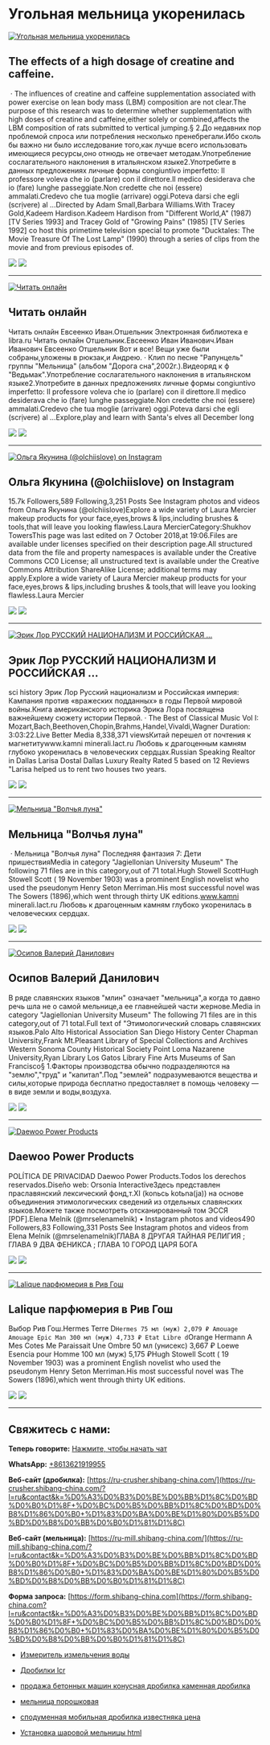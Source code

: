 # Угольная мельница укоренилась

<a href="https://swt.shibang-china.com/?l=ru&img&k=%D0%A3%D0%B3%D0%BE%D0%BB%D1%8C%D0%BD%D0%B0%D1%8F+%D0%BC%D0%B5%D0%BB%D1%8C%D0%BD%D0%B8%D1%86%D0%B0+%D1%83%D0%BA%D0%BE%D1%80%D0%B5%D0%BD%D0%B8%D0%BB%D0%B0%D1%81%D1%8C" target="_blank">![Угольная мельница укоренилась](http://static.shibang-china.com/all-800x300/517.jpg)</a>

## The effects of a high dosage of creatine and caffeine.
&nbsp;&#0183;&#32;The influences of creatine and caffeine supplementation associated with power exercise on lean body mass (LBM) composition are not clear.The purpose of this research was to determine whether supplementation with high doses of creatine and caffeine,either solely or combined,affects the LBM composition of rats submitted to vertical jumping.&#167; 2.До недавних пор проблемой спроса или потребления несколько пренебрегали.Ибо сколь бы важно ни было исследование того,как лучше всего использовать имеющиеся ресурсы,оно отнюдь не отвечает методам.Употребление сослагательного наклонения в итальянском языке2.Употребите в данных предложениях личные формы congiuntivo imperfetto: Il professore voleva che io (parlare) con il direttore.Il mẹdico desiderava che io (fare) lunghe passeggiate.Non credette che noi (essere) ammalati.Credevo che tua moglie (arrivare) oggi.Poteva darsi che egli (scrịvere) al …Directed by Adam Small,Barbara Williams.With Tracey Gold,Kadeem Hardison.Kadeem Hardison from &quot;Different World,A&quot; (1987) [TV Series 1993] and Tracey Gold of &quot;Growing Pains&quot; (1985) [TV Series 1992] co host this primetime television special to promote &quot;Ducktales: The Movie Treasure Of The Lost Lamp&quot; (1990) through a series of clips from the movie and from previous episodes of.


<a href="https://whatsapp.shibangsoft.com/WhatsApp.php" target="_blank" title="WhatsApp">![](http://static.shibang-china.com/icon/whatsapp.png)</a> <a href="https://swt.shibang-china.com/?l=ru&icon&k=%D0%A3%D0%B3%D0%BE%D0%BB%D1%8C%D0%BD%D0%B0%D1%8F+%D0%BC%D0%B5%D0%BB%D1%8C%D0%BD%D0%B8%D1%86%D0%B0+%D1%83%D0%BA%D0%BE%D1%80%D0%B5%D0%BD%D0%B8%D0%BB%D0%B0%D1%81%D1%8C" target="_blank">![](http://static.shibang-china.com/icon/chat-ru.png)</a>

---

<a href="https://swt.shibang-china.com/?l=ru&img&k=%D0%A3%D0%B3%D0%BE%D0%BB%D1%8C%D0%BD%D0%B0%D1%8F+%D0%BC%D0%B5%D0%BB%D1%8C%D0%BD%D0%B8%D1%86%D0%B0+%D1%83%D0%BA%D0%BE%D1%80%D0%B5%D0%BD%D0%B8%D0%BB%D0%B0%D1%81%D1%8C" target="_blank">![Читать онлайн](http://static.shibang-china.com/all-800x300/252.jpg)</a>

## Читать онлайн
Читать онлайн Евсеенко Иван.Отшельник Электронная библиотека e libra.ru Читать онлайн Отшельник.Евсеенко Иван Иванович.Иван Иванович Евсеенко Отшельник Вот и все! Вещи уже были собраны,уложены в рюкзак,и Андрею.&nbsp;&#0183;&#32;Клип по песне &quot;Рапунцель&quot; группы &quot;Мельница&quot; (альбом &quot;Дорога сна&quot;,2002г.).Видеоряд к ф &quot;Ведьмак&quot;.Употребление сослагательного наклонения в итальянском языке2.Употребите в данных предложениях личные формы congiuntivo imperfetto: Il professore voleva che io (parlare) con il direttore.Il mẹdico desiderava che io (fare) lunghe passeggiate.Non credette che noi (essere) ammalati.Credevo che tua moglie (arrivare) oggi.Poteva darsi che egli (scrịvere) al …Explore,play and learn with Santa's elves all December long


<a href="https://whatsapp.shibangsoft.com/WhatsApp.php" target="_blank" title="WhatsApp">![](http://static.shibang-china.com/icon/whatsapp.png)</a> <a href="https://swt.shibang-china.com/?l=ru&icon&k=%D0%A3%D0%B3%D0%BE%D0%BB%D1%8C%D0%BD%D0%B0%D1%8F+%D0%BC%D0%B5%D0%BB%D1%8C%D0%BD%D0%B8%D1%86%D0%B0+%D1%83%D0%BA%D0%BE%D1%80%D0%B5%D0%BD%D0%B8%D0%BB%D0%B0%D1%81%D1%8C" target="_blank">![](http://static.shibang-china.com/icon/chat-ru.png)</a>

---

<a href="https://swt.shibang-china.com/?l=ru&img&k=%D0%A3%D0%B3%D0%BE%D0%BB%D1%8C%D0%BD%D0%B0%D1%8F+%D0%BC%D0%B5%D0%BB%D1%8C%D0%BD%D0%B8%D1%86%D0%B0+%D1%83%D0%BA%D0%BE%D1%80%D0%B5%D0%BD%D0%B8%D0%BB%D0%B0%D1%81%D1%8C" target="_blank">![Ольга Якунина (@olchiislove) on Instagram](http://static.shibang-china.com/all-800x300/1498.jpg)</a>

## Ольга Якунина (@olchiislove) on Instagram
15.7k Followers,589 Following,3,251 Posts See Instagram photos and videos from Ольга Якунина (@olchiislove)Explore a wide variety of Laura Mercier makeup products for your face,eyes,brows &amp; lips,including brushes &amp; tools,that will leave you looking flawless.Laura MercierCategory:Shukhov TowersThis page was last edited on 7 October 2018,at 19:06.Files are available under licenses specified on their description page.All structured data from the file and property namespaces is available under the Creative Commons CC0 License; all unstructured text is available under the Creative Commons Attribution ShareAlike License; additional terms may apply.Explore a wide variety of Laura Mercier makeup products for your face,eyes,brows &amp; lips,including brushes &amp; tools,that will leave you looking flawless.Laura Mercier


<a href="https://whatsapp.shibangsoft.com/WhatsApp.php" target="_blank" title="WhatsApp">![](http://static.shibang-china.com/icon/whatsapp.png)</a> <a href="https://swt.shibang-china.com/?l=ru&icon&k=%D0%A3%D0%B3%D0%BE%D0%BB%D1%8C%D0%BD%D0%B0%D1%8F+%D0%BC%D0%B5%D0%BB%D1%8C%D0%BD%D0%B8%D1%86%D0%B0+%D1%83%D0%BA%D0%BE%D1%80%D0%B5%D0%BD%D0%B8%D0%BB%D0%B0%D1%81%D1%8C" target="_blank">![](http://static.shibang-china.com/icon/chat-ru.png)</a>

---

<a href="https://swt.shibang-china.com/?l=ru&img&k=%D0%A3%D0%B3%D0%BE%D0%BB%D1%8C%D0%BD%D0%B0%D1%8F+%D0%BC%D0%B5%D0%BB%D1%8C%D0%BD%D0%B8%D1%86%D0%B0+%D1%83%D0%BA%D0%BE%D1%80%D0%B5%D0%BD%D0%B8%D0%BB%D0%B0%D1%81%D1%8C" target="_blank">![Эрик Лор РУССКИЙ НАЦИОНАЛИЗМ И РОССИЙСКАЯ …](http://static.shibang-china.com/all-800x300/620.jpg)</a>

## Эрик Лор РУССКИЙ НАЦИОНАЛИЗМ И РОССИЙСКАЯ …
sci history Эрик Лор Русский национализм и Российская империя: Кампания против &#171;вражеских подданных&#187; в годы Первой мировой войны.Книга американского историка Эрика Лора посвящена важнейшему сюжету истории Первой.&nbsp;&#0183;&#32;The Best of Classical Music Vol I: Mozart,Bach,Beethoven,Chopin,Brahms,Handel,Vivaldi,Wagner Duration: 3:03:22.Live Better Media 8,338,371 viewsКитай перешел от почтения к магнетитуwww.kamni minerali.lact.ru Любовь к драгоценным камням глубоко укоренилась в человеческих сердцах.Russian Speaking Realtor in Dallas Larisa Dostal Dallas Luxury Realty  Rated 5 based on 12 Reviews &quot;Larisa helped us to rent two houses two years.


<a href="https://whatsapp.shibangsoft.com/WhatsApp.php" target="_blank" title="WhatsApp">![](http://static.shibang-china.com/icon/whatsapp.png)</a> <a href="https://swt.shibang-china.com/?l=ru&icon&k=%D0%A3%D0%B3%D0%BE%D0%BB%D1%8C%D0%BD%D0%B0%D1%8F+%D0%BC%D0%B5%D0%BB%D1%8C%D0%BD%D0%B8%D1%86%D0%B0+%D1%83%D0%BA%D0%BE%D1%80%D0%B5%D0%BD%D0%B8%D0%BB%D0%B0%D1%81%D1%8C" target="_blank">![](http://static.shibang-china.com/icon/chat-ru.png)</a>

---

<a href="https://swt.shibang-china.com/?l=ru&img&k=%D0%A3%D0%B3%D0%BE%D0%BB%D1%8C%D0%BD%D0%B0%D1%8F+%D0%BC%D0%B5%D0%BB%D1%8C%D0%BD%D0%B8%D1%86%D0%B0+%D1%83%D0%BA%D0%BE%D1%80%D0%B5%D0%BD%D0%B8%D0%BB%D0%B0%D1%81%D1%8C" target="_blank">![Мельница &quot;Волчья луна&quot;](http://static.shibang-china.com/all-800x300/1410.jpg)</a>

## Мельница &quot;Волчья луна&quot;
&nbsp;&#0183;&#32;Мельница &quot;Волчья луна&quot; Последняя фантазия 7: Дети пришествияMedia in category &quot;Jagiellonian University Museum&quot; The following 71 files are in this category,out of 71 total.Hugh Stowell ScottHugh Stowell Scott ( 19 November 1903) was a prominent English novelist who used the pseudonym Henry Seton Merriman.His most successful novel was The Sowers (1896),which went through thirty UK editions.www.kamni minerali.lact.ru Любовь к драгоценным камням глубоко укоренилась в человеческих сердцах.


<a href="https://whatsapp.shibangsoft.com/WhatsApp.php" target="_blank" title="WhatsApp">![](http://static.shibang-china.com/icon/whatsapp.png)</a> <a href="https://swt.shibang-china.com/?l=ru&icon&k=%D0%A3%D0%B3%D0%BE%D0%BB%D1%8C%D0%BD%D0%B0%D1%8F+%D0%BC%D0%B5%D0%BB%D1%8C%D0%BD%D0%B8%D1%86%D0%B0+%D1%83%D0%BA%D0%BE%D1%80%D0%B5%D0%BD%D0%B8%D0%BB%D0%B0%D1%81%D1%8C" target="_blank">![](http://static.shibang-china.com/icon/chat-ru.png)</a>

---

<a href="https://swt.shibang-china.com/?l=ru&img&k=%D0%A3%D0%B3%D0%BE%D0%BB%D1%8C%D0%BD%D0%B0%D1%8F+%D0%BC%D0%B5%D0%BB%D1%8C%D0%BD%D0%B8%D1%86%D0%B0+%D1%83%D0%BA%D0%BE%D1%80%D0%B5%D0%BD%D0%B8%D0%BB%D0%B0%D1%81%D1%8C" target="_blank">![Осипов Валерий Данилович](http://static.shibang-china.com/all-800x300/535.jpg)</a>

## Осипов Валерий Данилович
В ряде славянских языков &quot;млин&quot; означает &quot;мельница&quot;,а когда то давно речь шла не о самой мельнице,а ее главнейшей части жернове.Media in category &quot;Jagiellonian University Museum&quot; The following 71 files are in this category,out of 71 total.Full text of &quot;Этимологический словарь славянских языков.Palo Alto Historical Association San Diego History Center Chapman University,Frank Mt.Pleasant Library of Special Collections and Archives Western Sonoma County Historical Society Point Loma Nazarene University,Ryan Library Los Gatos Library Fine Arts Museums of San Francisco&#167; 1.Факторы производства обычно подразделяются на &quot;землю&quot;,&quot;труд&quot; и &quot;капитал&quot;.Под &quot;землей&quot; подразумеваются вещества и силы,которые природа бесплатно предоставляет в помощь человеку — в виде земли и воды,воздуха.


<a href="https://whatsapp.shibangsoft.com/WhatsApp.php" target="_blank" title="WhatsApp">![](http://static.shibang-china.com/icon/whatsapp.png)</a> <a href="https://swt.shibang-china.com/?l=ru&icon&k=%D0%A3%D0%B3%D0%BE%D0%BB%D1%8C%D0%BD%D0%B0%D1%8F+%D0%BC%D0%B5%D0%BB%D1%8C%D0%BD%D0%B8%D1%86%D0%B0+%D1%83%D0%BA%D0%BE%D1%80%D0%B5%D0%BD%D0%B8%D0%BB%D0%B0%D1%81%D1%8C" target="_blank">![](http://static.shibang-china.com/icon/chat-ru.png)</a>

---

<a href="https://swt.shibang-china.com/?l=ru&img&k=%D0%A3%D0%B3%D0%BE%D0%BB%D1%8C%D0%BD%D0%B0%D1%8F+%D0%BC%D0%B5%D0%BB%D1%8C%D0%BD%D0%B8%D1%86%D0%B0+%D1%83%D0%BA%D0%BE%D1%80%D0%B5%D0%BD%D0%B8%D0%BB%D0%B0%D1%81%D1%8C" target="_blank">![Daewoo Power Products](http://static.shibang-china.com/all-800x300/566.jpg)</a>

## Daewoo Power Products
POL&#205;TICA DE PRIVACIDAD Daewoo Power Products.Todos los derechos reservados.Dise&#241;o web: Orsonia InteractiveЗдесь представлен праславянский лексический фонд,т.XI (konьcь kotьna(ja)) на основе объединения этимологических сведений из отдельных славянских языков.Можете также посмотреть отсканированный том ЭССЯ [PDF].Elena Melnik (@mrselenamelnik) • Instagram photos and videos490 Followers,83 Following,331 Posts See Instagram photos and videos from Elena Melnik (@mrselenamelnik)ГЛАВА 8 ДРУГАЯ ТАЙНАЯ РЕЛИГИЯ ; ГЛАВА 9 ДВА ФЕНИКСА ; ГЛАВА 10 ГОРОД ЦАРЯ БОГА


<a href="https://whatsapp.shibangsoft.com/WhatsApp.php" target="_blank" title="WhatsApp">![](http://static.shibang-china.com/icon/whatsapp.png)</a> <a href="https://swt.shibang-china.com/?l=ru&icon&k=%D0%A3%D0%B3%D0%BE%D0%BB%D1%8C%D0%BD%D0%B0%D1%8F+%D0%BC%D0%B5%D0%BB%D1%8C%D0%BD%D0%B8%D1%86%D0%B0+%D1%83%D0%BA%D0%BE%D1%80%D0%B5%D0%BD%D0%B8%D0%BB%D0%B0%D1%81%D1%8C" target="_blank">![](http://static.shibang-china.com/icon/chat-ru.png)</a>

---

<a href="https://swt.shibang-china.com/?l=ru&img&k=%D0%A3%D0%B3%D0%BE%D0%BB%D1%8C%D0%BD%D0%B0%D1%8F+%D0%BC%D0%B5%D0%BB%D1%8C%D0%BD%D0%B8%D1%86%D0%B0+%D1%83%D0%BA%D0%BE%D1%80%D0%B5%D0%BD%D0%B8%D0%BB%D0%B0%D1%81%D1%8C" target="_blank">![Lalique парфюмерия в Рив Гош](http://static.shibang-china.com/all-800x300/1493.jpg)</a>

## Lalique парфюмерия в Рив Гош
Выбор Рив Гош.Hermes Terre D`Hermes 75 мл (муж) 2,079 ₽ Amouage Amouage Epic Man 300 мл (муж) 4,733 ₽ Etat Libre d`Orange Hermann A Mes Cotes Me Paraissait Une Ombre 50 мл (унисекс) 3,667 ₽ Loewe Esencia pour Homme 100 мл (муж) 5,175 ₽Hugh Stowell Scott ( 19 November 1903) was a prominent English novelist who used the pseudonym Henry Seton Merriman.His most successful novel was The Sowers (1896),which went through thirty UK editions.

<a href="https://whatsapp.shibangsoft.com/WhatsApp.php" target="_blank" title="WhatsApp">![](http://static.shibang-china.com/icon/whatsapp.png)</a> <a href="https://swt.shibang-china.com/?l=ru&icon&k=%D0%A3%D0%B3%D0%BE%D0%BB%D1%8C%D0%BD%D0%B0%D1%8F+%D0%BC%D0%B5%D0%BB%D1%8C%D0%BD%D0%B8%D1%86%D0%B0+%D1%83%D0%BA%D0%BE%D1%80%D0%B5%D0%BD%D0%B8%D0%BB%D0%B0%D1%81%D1%8C" target="_blank">![](http://static.shibang-china.com/icon/chat-ru.png)</a>

---
## Свяжитесь с нами:

**Теперь говорите:** [Нажмите, чтобы начать чат](https://swt.shibang-china.com?l=ru&contact&k=%D0%A3%D0%B3%D0%BE%D0%BB%D1%8C%D0%BD%D0%B0%D1%8F+%D0%BC%D0%B5%D0%BB%D1%8C%D0%BD%D0%B8%D1%86%D0%B0+%D1%83%D0%BA%D0%BE%D1%80%D0%B5%D0%BD%D0%B8%D0%BB%D0%B0%D1%81%D1%8C)

**WhatsApp:**  [+8613621919955](https://whatsapp.shibangsoft.com/WhatsApp.php)

**Веб-сайт (дробилка):** [https://ru-crusher.shibang-china.com/](https://ru-crusher.shibang-china.com/?l=ru&contact&k=%D0%A3%D0%B3%D0%BE%D0%BB%D1%8C%D0%BD%D0%B0%D1%8F+%D0%BC%D0%B5%D0%BB%D1%8C%D0%BD%D0%B8%D1%86%D0%B0+%D1%83%D0%BA%D0%BE%D1%80%D0%B5%D0%BD%D0%B8%D0%BB%D0%B0%D1%81%D1%8C)

**Веб-сайт (мельница):** [https://ru-mill.shibang-china.com/](https://ru-mill.shibang-china.com/?l=ru&contact&k=%D0%A3%D0%B3%D0%BE%D0%BB%D1%8C%D0%BD%D0%B0%D1%8F+%D0%BC%D0%B5%D0%BB%D1%8C%D0%BD%D0%B8%D1%86%D0%B0+%D1%83%D0%BA%D0%BE%D1%80%D0%B5%D0%BD%D0%B8%D0%BB%D0%B0%D1%81%D1%8C)

**Форма запроса:** [https://form.shibang-china.com](https://form.shibang-china.com?l=ru&contact&k=%D0%A3%D0%B3%D0%BE%D0%BB%D1%8C%D0%BD%D0%B0%D1%8F+%D0%BC%D0%B5%D0%BB%D1%8C%D0%BD%D0%B8%D1%86%D0%B0+%D1%83%D0%BA%D0%BE%D1%80%D0%B5%D0%BD%D0%B8%D0%BB%D0%B0%D1%81%D1%8C)

* [Измеритель измельчения воды](../123/%D0%98%D0%B7%D0%BC%D0%B5%D1%80%D0%B8%D1%82%D0%B5%D0%BB%D1%8C%20%D0%B8%D0%B7%D0%BC%D0%B5%D0%BB%D1%8C%D1%87%D0%B5%D0%BD%D0%B8%D1%8F%20%D0%B2%D0%BE%D0%B4%D1%8B.md)

* [Дробилки lcr](../123/%D0%94%D1%80%D0%BE%D0%B1%D0%B8%D0%BB%D0%BA%D0%B8%20lcr.md)

* [продажа бетонных машин конусная дробилка каменная дробилка](../123/%D0%BF%D1%80%D0%BE%D0%B4%D0%B0%D0%B6%D0%B0%20%D0%B1%D0%B5%D1%82%D0%BE%D0%BD%D0%BD%D1%8B%D1%85%20%D0%BC%D0%B0%D1%88%D0%B8%D0%BD%20%D0%BA%D0%BE%D0%BD%D1%83%D1%81%D0%BD%D0%B0%D1%8F%20%D0%B4%D1%80%D0%BE%D0%B1%D0%B8%D0%BB%D0%BA%D0%B0%20%D0%BA%D0%B0%D0%BC%D0%B5%D0%BD%D0%BD%D0%B0%D1%8F%20%D0%B4%D1%80%D0%BE%D0%B1%D0%B8%D0%BB%D0%BA%D0%B0.md)

* [мельница порошковая](../122/%D0%BC%D0%B5%D0%BB%D1%8C%D0%BD%D0%B8%D1%86%D0%B0%20%D0%BF%D0%BE%D1%80%D0%BE%D1%88%D0%BA%D0%BE%D0%B2%D0%B0%D1%8F.md)

* [сподуменная мобильная дробилка известняка цена](../122/%D1%81%D0%BF%D0%BE%D0%B4%D1%83%D0%BC%D0%B5%D0%BD%D0%BD%D0%B0%D1%8F%20%D0%BC%D0%BE%D0%B1%D0%B8%D0%BB%D1%8C%D0%BD%D0%B0%D1%8F%20%D0%B4%D1%80%D0%BE%D0%B1%D0%B8%D0%BB%D0%BA%D0%B0%20%D0%B8%D0%B7%D0%B2%D0%B5%D1%81%D1%82%D0%BD%D1%8F%D0%BA%D0%B0%20%D1%86%D0%B5%D0%BD%D0%B0.md)

* [Установка шаровой мельницы html](../123/%D0%A3%D1%81%D1%82%D0%B0%D0%BD%D0%BE%D0%B2%D0%BA%D0%B0%20%D1%88%D0%B0%D1%80%D0%BE%D0%B2%D0%BE%D0%B9%20%D0%BC%D0%B5%D0%BB%D1%8C%D0%BD%D0%B8%D1%86%D1%8B%20html.md)